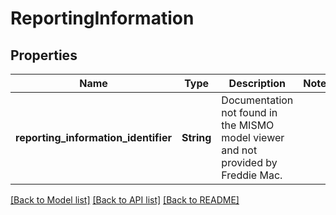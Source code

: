 # ReportingInformation

## Properties

Name | Type | Description | Notes
------------ | ------------- | ------------- | -------------
**reporting_information_identifier** | **String** | Documentation not found in the MISMO model viewer and not provided by Freddie Mac. | 

[[Back to Model list]](../README.md#documentation-for-models) [[Back to API list]](../README.md#documentation-for-api-endpoints) [[Back to README]](../README.md)


